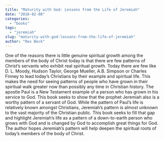 ```yaml
---
title: "Maturity with God: Lessons from the Life of Jeremiah"
date: "2018-02-08"
categories: 
  - "books"
tags: 
  - "jeremiah"
slug: "maturity-with-god-lessons-from-the-life-of-jeremiah"
author: "Rex Beck"
---
```


One of the reasons there is little genuine spiritual growth among the members of the body of Christ today is that there are few patterns of Christ’s servants who exhibit real spiritual growth. Today there are few like D. L. Moody, Hudson Taylor, George Mueller, A.B. Simpson or Charles Finney to lead today’s Christians by their example and spiritual life. This makes the need for seeing patterns of people who have grown in their spiritual walk greater now than possibly any time in Christian history. The apostle Paul is a New Testament example of a person who has grown in his service to God. This book seeks to show that the prophet Jeremiah also is a worthy pattern of a servant of God. While the pattern of Paul’s life is relatively known amongst Christians, Jeremiah’s pattern is almost unknown to the vast majority of the Christian public. This book seeks to fill that gap and highlight Jeremiah’s life as a pattern of a down-to-earth person who grows with God and is changed by God to accomplish great things for God. The author hopes Jeremiah’s pattern will help deepen the spiritual roots of today’s members of the body of Christ.
